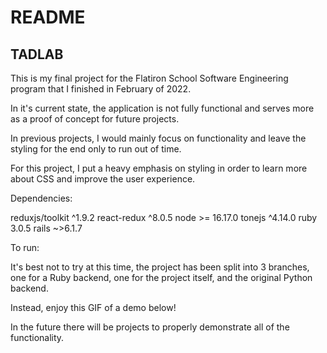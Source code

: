 # README
## TADLAB

This is my final project for the Flatiron School Software Engineering program that I finished in February of 2022.

In it's current state, the application is not fully functional and serves more as a proof of concept for future projects. 

In previous projects, I would mainly focus on functionality and leave the styling for the end only to run out of time.

For this project, I put a heavy emphasis on styling in order to learn more about CSS and improve the user experience.

Dependencies:

reduxjs/toolkit ^1.9.2
react-redux ^8.0.5
node >= 16.17.0
tonejs ^4.14.0
ruby 3.0.5
rails ~>6.1.7

To run:

It's best not to try at this time, the project has been split into 3 branches, one for a Ruby backend, one for the project itself, and the original Python backend.

Instead, enjoy this GIF of a demo below!

In the future there will be projects to properly demonstrate all of the functionality.
